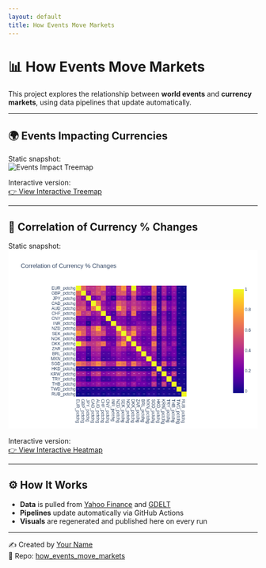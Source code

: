 ```yaml
---
layout: default
title: How Events Move Markets
---
```


# 📊 How Events Move Markets

This project explores the relationship between **world events** and **currency markets**, using data pipelines that update automatically.

---

## 🌍 Events Impacting Currencies

Static snapshot:  
![Events Impact Treemap](assets/treemap_eur.png)

Interactive version:  
[👉 View Interactive Treemap](assets/treemap_eur.html)

---

## 🔗 Correlation of Currency % Changes

Static snapshot:  
![Correlation Heatmap](assets/corr_heatmap.png)

Interactive version:  
[👉 View Interactive Heatmap](assets/corr_heatmap.html)

---

## ⚙️ How It Works

- **Data** is pulled from [Yahoo Finance](https://finance.yahoo.com/) and [GDELT](https://www.gdeltproject.org/)  
- **Pipelines** update automatically via GitHub Actions  
- **Visuals** are regenerated and published here on every run  

---

✍️ Created by [Your Name](https://github.com/konak8548)  
📂 Repo: [how_events_move_markets](https://github.com/konak8548/how_events_move_markets)
